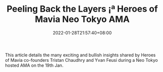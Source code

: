 ﻿---
title: "Peeling Back the Layers ¡ª Heroes of Mavia Neo Tokyo AMA"
date: 2022-01-28T21:57:40+08:00
lastmod: 2022-01-28T16:45:40+08:00
draft: false
authors: ["Pansy"]
description: "This article details the many exciting and bullish insights shared by Heroes of Mavia co-founders Tristan Chaudhry and Yvan Feusi during a Neo Tokyo hosted AMA on the 19th Jan."
featuredImage: "peeling-back-the-layers-heroes-of-mavia-neo-tokyo-ama.jpg"
tags: ["Virtual World","Play to Earn"]
categories: ["news"]
news: ["Virtual World"]
weight: 
lightgallery: true
pinned: false
recommend: false
recommend1: false
---

This article details the many exciting and bullish insights shared by Heroes of Mavia co-founders Tristan Chaudhry and Yvan Feusi during a Neo Tokyo hosted AMA on the 19th Jan.

<!--more-->

